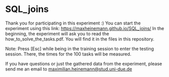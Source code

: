 # SQL_joins
Thank you for participating in this experiment :)
You can start the experiment using this link: https://maxheinemann.github.io/SQL_joins/
In the beginning, the experiment will ask you to read the how_to_solve_the_tasks.pdf. 
You will find it in the files in this repository.

Note: Press [Esc] while being in the training session to enter the testing session. There, the times for the 100 tasks will be measured.

If you have questions or just the gathered data from the experiment, please send me an email to maximilian.heinemann@stud.uni-due.de
